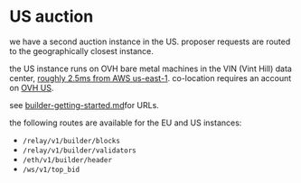 # US auction

we have a second auction instance in the US. proposer requests are routed to the geographically closest instance.

the US instance runs on OVH bare metal machines in the VIN (Vint Hill) data center, [roughly 2.5ms from AWS us-east-1](https://was1-vin.smokeping.ovh.net/smokeping??\&target=USA.AS16509-us-east-1). co-location requires an account on [OVH US](../\[us.ovhcloud.com]\(https:/us.ovhcloud.com/\)/).

see [builder-getting-started.md](builder-getting-started.md "mention")for URLs.

the following routes are available for the EU and US instances:

* `/relay/v1/builder/blocks`
* `/relay/v1/builder/validators`
* `/eth/v1/builder/header`
* `/ws/v1/top_bid`
